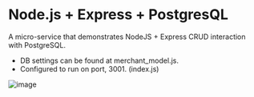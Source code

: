# Node.js + Express + PostgresQL

A micro-service that demonstrates NodeJS + Express CRUD interaction with PostgreSQL.

- DB settings can be found at merchant_model.js.
- Configured to run on port, 3001. (index.js)

![image](https://user-images.githubusercontent.com/23399394/200228861-ddfb6ed6-83db-4cfa-83f8-15bc5f95bb5f.png)
